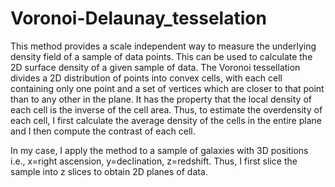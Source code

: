 # Voronoi-Delaunay_tesselation

This method provides a scale independent way to measure the underlying density field of a sample of data points. This can be used to calculate the 2D surface density of a given sample of data.
The Voronoi tessellation divides a 2D distribution of points into convex cells, with each cell containing only one point and a set of vertices which are closer to that point than to any other in the plane. It has the property that the local density of each cell is the inverse of the cell area. Thus, to estimate the overdensity of each cell, I first calculate the average density of the cells in the entire plane and I then compute the contrast of each cell.

In my case, I apply the method to a sample of galaxies with 3D positions i.e., x=right ascension, y=declination, z=redshift. Thus, I first slice the sample into z slices to obtain 2D planes of data.
